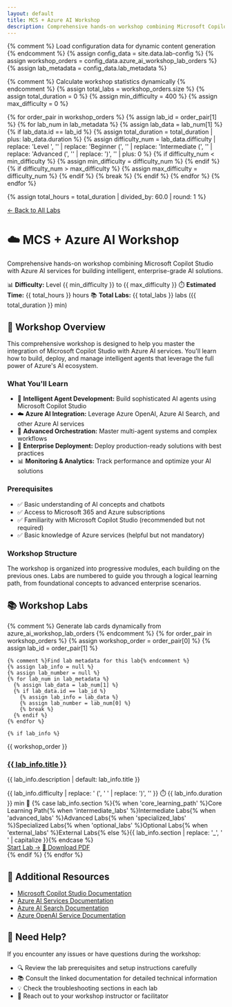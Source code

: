```yaml
---
layout: default
title: MCS + Azure AI Workshop
description: Comprehensive hands-on workshop combining Microsoft Copilot Studio with Azure AI services for building intelligent, enterprise-grade AI solutions
---
```


<!-- 
🎯 AZURE AI WORKSHOP PAGE: Static structure with dynamic Jekyll templating
📝 This page combines curated content with dynamic lab data from lab-config.yml
🔄 Lab cards are auto-generated from azure_ai_workshop_lab_orders configuration
-->

{% comment %}
Load configuration data for dynamic content generation
{% endcomment %}
{% assign config_data = site.data.lab-config %}
{% assign workshop_orders = config_data.azure_ai_workshop_lab_orders %}
{% assign lab_metadata = config_data.lab_metadata %}

{% comment %}
Calculate workshop statistics dynamically
{% endcomment %}
{% assign total_labs = workshop_orders.size %}
{% assign total_duration = 0 %}
{% assign min_difficulty = 400 %}
{% assign max_difficulty = 0 %}

{% for order_pair in workshop_orders %}
  {% assign lab_id = order_pair[1] %}
  {% for lab_num in lab_metadata %}
    {% assign lab_data = lab_num[1] %}
    {% if lab_data.id == lab_id %}
      {% assign total_duration = total_duration | plus: lab_data.duration %}
      {% assign difficulty_num = lab_data.difficulty | replace: 'Level ', '' | replace: 'Beginner (', '' | replace: 'Intermediate (', '' | replace: 'Advanced (', '' | replace: ')', '' | plus: 0 %}
      {% if difficulty_num < min_difficulty %}
        {% assign min_difficulty = difficulty_num %}
      {% endif %}
      {% if difficulty_num > max_difficulty %}
        {% assign max_difficulty = difficulty_num %}
      {% endif %}
      {% break %}
    {% endif %}
  {% endfor %}
{% endfor %}

{% assign total_hours = total_duration | divided_by: 60.0 | round: 1 %}

<div class="bootcamp-nav">
  <a href="{{ '/labs/' | relative_url }}" class="nav-link">← Back to All Labs</a>
  <div class="bootcamp-info">
    <h1>☁️ MCS + Azure AI Workshop</h1>
    <p>Comprehensive hands-on workshop combining Microsoft Copilot Studio with Azure AI services for building intelligent, enterprise-grade AI solutions.</p>
    <div class="bootcamp-stats">
      <span>📊 <strong>Difficulty:</strong> Level {{ min_difficulty }} to {{ max_difficulty }}</span>
      <span>⏱️ <strong>Estimated Time:</strong> {{ total_hours }} hours</span>
      <span>📚 <strong>Total Labs:</strong> {{ total_labs }} labs ({{ total_duration }} min)</span>
    </div>
  </div>
</div>

<div class="workshop-overview">
  <h2>🎯 Workshop Overview</h2>
  <p>This comprehensive workshop is designed to help you master the integration of Microsoft Copilot Studio with Azure AI services. You'll learn how to build, deploy, and manage intelligent agents that leverage the full power of Azure's AI ecosystem.</p>
  
  <h3>What You'll Learn</h3>
  <ul>
    <li>🤖 <strong>Intelligent Agent Development:</strong> Build sophisticated AI agents using Microsoft Copilot Studio</li>
    <li>☁️ <strong>Azure AI Integration:</strong> Leverage Azure OpenAI, Azure AI Search, and other Azure AI services</li>
    <li>🔧 <strong>Advanced Orchestration:</strong> Master multi-agent systems and complex workflows</li>
    <li>🚀 <strong>Enterprise Deployment:</strong> Deploy production-ready solutions with best practices</li>
    <li>📊 <strong>Monitoring & Analytics:</strong> Track performance and optimize your AI solutions</li>
  </ul>

  <h3>Prerequisites</h3>
  <ul>
    <li>✅ Basic understanding of AI concepts and chatbots</li>
    <li>✅ Access to Microsoft 365 and Azure subscriptions</li>
    <li>✅ Familiarity with Microsoft Copilot Studio (recommended but not required)</li>
    <li>✅ Basic knowledge of Azure services (helpful but not mandatory)</li>
  </ul>

  <h3>Workshop Structure</h3>
  <p>The workshop is organized into progressive modules, each building on the previous ones. Labs are numbered to guide you through a logical learning path, from foundational concepts to advanced enterprise scenarios.</p>
</div>

<div class="bootcamp-labs">
<h2>📚 Workshop Labs</h2>
<div class="labs-grid">
  {% comment %}
  Generate lab cards dynamically from azure_ai_workshop_lab_orders
  {% endcomment %}
  {% for order_pair in workshop_orders %}
    {% assign workshop_order = order_pair[0] %}
    {% assign lab_id = order_pair[1] %}
    
    {% comment %}Find lab metadata for this lab{% endcomment %}
    {% assign lab_info = null %}
    {% assign lab_number = null %}
    {% for lab_num in lab_metadata %}
      {% assign lab_data = lab_num[1] %}
      {% if lab_data.id == lab_id %}
        {% assign lab_info = lab_data %}
        {% assign lab_number = lab_num[0] %}
        {% break %}
      {% endif %}
    {% endfor %}
    
    {% if lab_info %}
  <div class="lab-card">
    <div class="lab-sequence">
      <span class="sequence-number">{{ workshop_order }}</span>
    </div>
    <h3><a href="{{ '/labs/' | relative_url }}{{ lab_id }}/?workshop=azure-ai">{{ lab_info.title }}</a></h3>
      <p>{{ lab_info.description | default: lab_info.title }}</p>
      <div class="lab-meta">
        <span class="difficulty">{{ lab_info.difficulty | replace: ' (', ' ' | replace: ')', '' }}</span>
        <span class="duration">⏱️ {{ lab_info.duration }} min</span>
        <span class="section {{ lab_info.section }}">📂 {% case lab_info.section %}{% when 'core_learning_path' %}Core Learning Path{% when 'intermediate_labs' %}Intermediate Labs{% when 'advanced_labs' %}Advanced Labs{% when 'specialized_labs' %}Specialized Labs{% when 'optional_labs' %}Optional Labs{% when 'external_labs' %}External Labs{% else %}{{ lab_info.section | replace: '_', ' ' | capitalize }}{% endcase %}</span>
      </div>
      <div class="lab-actions">
        <a href="{{ '/labs/' | relative_url }}{{ lab_id }}/?workshop=azure-ai" class="btn-primary">Start Lab →</a>
        <a href="{{ '/assets/pdfs/' | relative_url }}{{ lab_id }}.pdf" class="btn-secondary" target="_blank">📄 Download PDF</a>
      </div>
    </div>
    {% endif %}
  {% endfor %}
</div>
</div>

<div class="workshop-resources">
  <h2>📖 Additional Resources</h2>
  <ul>
    <li><a href="https://learn.microsoft.com/en-us/microsoft-copilot-studio/" target="_blank">Microsoft Copilot Studio Documentation</a></li>
    <li><a href="https://learn.microsoft.com/en-us/azure/ai-services/" target="_blank">Azure AI Services Documentation</a></li>
    <li><a href="https://learn.microsoft.com/en-us/azure/search/" target="_blank">Azure AI Search Documentation</a></li>
    <li><a href="https://learn.microsoft.com/en-us/azure/ai-services/openai/" target="_blank">Azure OpenAI Service Documentation</a></li>
  </ul>
</div>

<div class="workshop-support">
  <h2>💬 Need Help?</h2>
  <p>If you encounter any issues or have questions during the workshop:</p>
  <ul>
    <li>🔍 Review the lab prerequisites and setup instructions carefully</li>
    <li>📚 Consult the linked documentation for detailed technical information</li>
    <li>💡 Check the troubleshooting sections in each lab</li>
    <li>🤝 Reach out to your workshop instructor or facilitator</li>
  </ul>
</div>
